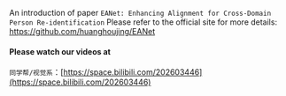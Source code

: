 
An introduction of paper 
`EANet: Enhancing Alignment for Cross-Domain Person Re-identification`
Please refer to the official site for more details: https://github.com/huanghoujing/EANet


#### Please watch our videos at
`同学帮/视觉系`：[https://space.bilibili.com/202603446](https://space.bilibili.com/202603446)
